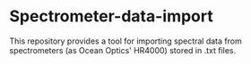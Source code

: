 # Spectrometer-data-import
This repository provides a tool for importing spectral data from spectrometers (as Ocean Optics' HR4000) stored in .txt files.
